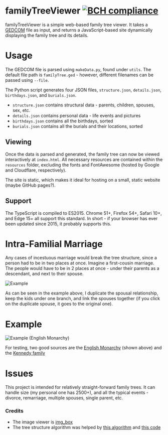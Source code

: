 # familyTreeViewer [![BCH compliance](https://bettercodehub.com/edge/badge/zackh105/familyTreeViewer?branch=master)](https://bettercodehub.com/)
familyTreeViewer is a simple web-based family tree viewer. 
It takes a [GEDCOM](https://www.familysearch.org/developers/docs/guides/gedcom)
 file as input, and returns a JavaScript-based site dynamically displaying the 
 family tree and its details. 

# Usage
The GEDCOM file is parsed using `makeData.py`, found under `utils`. 
The default file path is `familyTree.ged` - however, different 
filenames can be passed using `--file`.

The Python script generates four JSON files, 
`structure.json`, `details.json`, `birthdays.json`, and `burials.json`.

* `structure.json` contains structural data - 
parents, children, spouses, sex, etc.
* `details.json` contains personal data - life events and pictures
* `birthdays.json` contains all the birthdays, sorted
* `burials.json` contains all the burials and their locations, sorted

## Viewing
Once the data is parsed and generated, the family tree can now be viewed 
interactively at `index.html`. 
All necessary resources are contained within the `resources` folder, 
excluding the fonts and FontAwesome 
(hosted by Google and Cloudflare, respectively).

The site is static, which makes it ideal for hosting on a small, static website (maybe GitHub pages?). 

## Support
The TypeScript is compiled to ES2015. 
Chrome 51+, Firefox 54+, Safari 10+, and Edge 15+ all support this standard.
In short - if your browser has ever been updated since 2015, it probably 
supports this. 



# Intra-Familial Marriage
Any cases of incestuous marriage would break the tree structure, 
since a person had to be in two places at once. 
Imagine a first-cousin marriage. 
The people would have to be in 2 places at once - 
under their parents as a descendant, and next to their spouse. 


![Example](https://i.imgur.com/PZSMISW.png)

As can be seen in the example above, I duplicate the spousal relationship, 
keep the kids under one branch, and link the spouses together 
(if you click on the duplicate spouse, it goes to the original one). 



# Example

![Example (English Monarchy)](https://i.imgur.com/mXuwDfL.png)

For testing, two good sources are the [English Monarchy](https://chronoplexsoftware.com/myfamilytree/samples/) 
(shown above) and the [Kennedy family](https://chronoplexsoftware.com/myfamilytree/samples/)


# Issues

This project is intended for relatively straight-forward family trees. 
It can handle size (my personal one has 2500+), 
and all the typical events - divorce, remarriage, multiple spouses, single parent, etc.

### Credits
* The image viewer is [img_box](https://github.com/krittanon-w/IMG-BOX)
* The tree structure algorithm was helped by [this algorithm](https://rachel53461.wordpress.com/2014/04/20/algorithm-for-drawing-trees/) and [this code](https://github.com/jepst/treeViewer)
